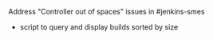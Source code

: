 Address "Controller out of spaces" issues in #jenkins-smes

* script to query and display builds sorted by size
<!--stackedit_data:
eyJoaXN0b3J5IjpbMTYxMDM3OTA4XX0=
-->
